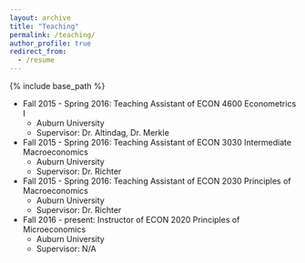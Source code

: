 ```yaml
---
layout: archive
title: "Teaching"
permalink: /teaching/
author_profile: true
redirect_from:
  - /resume
---
```


{% include base_path %}


* Fall 2015 - Spring 2016: Teaching Assistant of ECON 4600 Econometrics I
    * Auburn University
    * Supervisor: Dr. Altindag, Dr. Merkle
* Fall 2015 - Spring 2016: Teaching Assistant of ECON 3030 Intermediate Macroeconomics
    * Auburn University
    * Supervisor: Dr. Richter
* Fall 2015 - Spring 2016: Teaching Assistant of ECON 2030 Principles of Macroeconomics
    * Auburn University
    * Supervisor: Dr. Richter
* Fall 2016 - present: Instructor of ECON 2020  Principles of Microeconomics
    * Auburn University
    * Supervisor: N/A
